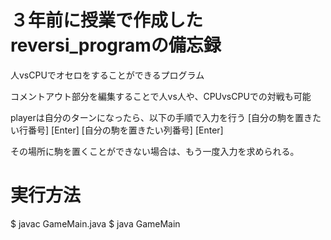 # ３年前に授業で作成したreversi_programの備忘録

人vsCPUでオセロをすることができるプログラム

コメントアウト部分を編集することで人vs人や、CPUvsCPUでの対戦も可能

playerは自分のターンになったら、以下の手順で入力を行う
[自分の駒を置きたい行番号]
[Enter]
[自分の駒を置きたい列番号]
[Enter]

その場所に駒を置くことができない場合は、もう一度入力を求められる。


# 実行方法
$ javac GameMain.java
$ java GameMain


